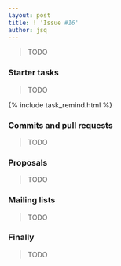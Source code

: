 ```yaml
---
layout: post
title: ! 'Issue #16'
author: jsq
---
```


> TODO

<!--excerpt-->

### Starter tasks

> TODO

{% include task_remind.html %}

### Commits and pull requests

> TODO

### Proposals

> TODO

### Mailing lists

> TODO

### Finally

> TODO
